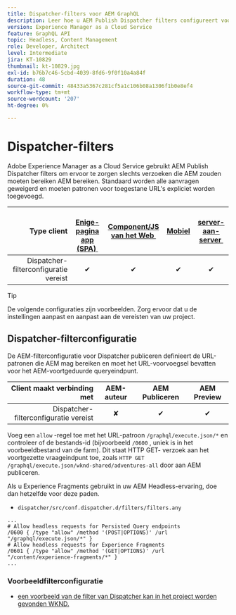 ```yaml
---
title: Dispatcher-filters voor AEM GraphQL
description: Leer hoe u AEM Publish Dispatcher filters configureert voor gebruik met AEM GraphQL.
version: Experience Manager as a Cloud Service
feature: GraphQL API
topic: Headless, Content Management
role: Developer, Architect
level: Intermediate
jira: KT-10829
thumbnail: kt-10829.jpg
exl-id: b76b7c46-5cbd-4039-8fd6-9f0f10a4a84f
duration: 48
source-git-commit: 48433a5367c281cf5a1c106b08a1306f1b0e8ef4
workflow-type: tm+mt
source-wordcount: '207'
ht-degree: 0%

---
```


# Dispatcher-filters

Adobe Experience Manager as a Cloud Service gebruikt AEM Publish Dispatcher filters om ervoor te zorgen slechts verzoeken die AEM zouden moeten bereiken AEM bereiken. Standaard worden alle aanvragen geweigerd en moeten patronen voor toegestane URL&#39;s expliciet worden toegevoegd.

| Type client | [&#x200B; Enige-pagina app (SPA) &#x200B;](../spa.md) | [&#x200B; Component/JS van het Web &#x200B;](../web-component.md) | [&#x200B; Mobiel &#x200B;](../mobile.md) | [&#x200B; server-aan-server &#x200B;](../server-to-server.md) |
|------------------------------------------:|:---------------------:|:----------------:|:---------:|:----------------:|
| Dispatcher-filterconfiguratie vereist | ✔ | ✔ | ✔ | ✔ |

>[!TIP]
>
> De volgende configuraties zijn voorbeelden. Zorg ervoor dat u de instellingen aanpast en aanpast aan de vereisten van uw project.

## Dispatcher-filterconfiguratie

De AEM-filterconfiguratie voor Dispatcher publiceren definieert de URL-patronen die AEM mag bereiken en moet het URL-voorvoegsel bevatten voor het AEM-voortgeduurde queryeindpunt.

| Client maakt verbinding met | AEM-auteur | AEM Publiceren | AEM Preview |
|------------------------------------------:|:----------:|:-------------:|:-------------:|
| Dispatcher-filterconfiguratie vereist | ✘ | ✔ | ✔ |

Voeg een `allow` -regel toe met het URL-patroon `/graphql/execute.json/*` en controleer of de bestands-id (bijvoorbeeld `/0600` , uniek is in het voorbeeldbestand van de farm).
Dit staat HTTP GET- verzoek aan het voortgezette vraageindpunt toe, zoals `HTTP GET /graphql/execute.json/wknd-shared/adventures-all` door aan AEM publiceren.

Als u Experience Fragments gebruikt in uw AEM Headless-ervaring, doe dan hetzelfde voor deze paden.

+ `dispatcher/src/conf.dispatcher.d/filters/filters.any`

```
...
# Allow headless requests for Persisted Query endpoints
/0600 { /type "allow" /method '(POST|OPTIONS)' /url "/graphql/execute.json/*" }
# Allow headless requests for Experience Fragments
/0601 { /type "allow" /method '(GET|OPTIONS)' /url "/content/experience-fragments/*" }
...
```

### Voorbeeldfilterconfiguratie

+ [&#x200B; een voorbeeld van de filter van Dispatcher kan in het project worden gevonden WKND.](https://github.com/adobe/aem-guides-wknd/blob/main/dispatcher/src/conf.dispatcher.d/filters/filters.any#L28)

